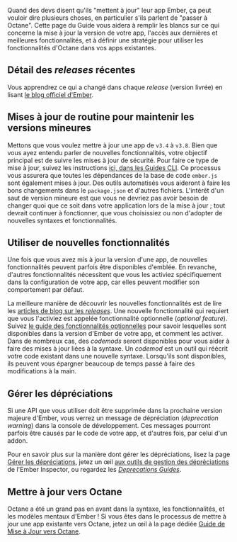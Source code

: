 Quand des devs disent qu'ils "mettent à jour" leur app Ember, ça peut vouloir dire plusieurs choses, en particulier s'ils parlent de "passer à Octane". Cette page du Guide vous aidera à remplir les blancs sur ce qui concerne la mise à jour la version de votre app, l'accès aux dernières et meilleures fonctionnalités, et à définir une stratégie pour utiliser les fonctionnalités d'Octane dans vos apps existantes.

## Détail des _releases_ récentes

Vous apprendrez ce qui a changé dans chaque _release_ (version livrée) en lisant [le blog officiel d'Ember](https://blog.emberjs.com).

## Mises à jour de routine pour maintenir les versions mineures

Mettons que vous voulez mettre à jour une app de `v3.4` à `v3.8`. Bien que vous ayez entendu parler de nouvelles fonctionnalités, votre objectif principal est de suivre les mises à jour de sécurité. Pour faire ce type de mise à jour, suivez les instructions [ici, dans les Guides CLI](https://cli.emberjs.com/release/basic-use/upgrading/). Ce processus vous assurera que toutes les dépendances de la base de code `ember.js` sont également mises à jour. Des outils automatisés vous aideront à faire les bons changements dans le `package.json` et d'autres fichiers. L'intérêt d'un saut de version mineure est que vous ne devriez pas avoir besoin de changer quoi que ce soit dans votre application lors de la mise à jour&nbsp;; tout devrait continuer à fonctionner, que vous choisissiez ou non d'adopter de nouvelles syntaxes et fonctionnalités.

## Utiliser de nouvelles fonctionnalités

Une fois que vous avez mis à jour la version d'une app, de nouvelles fonctionnalités peuvent parfois être disponibles d'emblée. En revanche, d'autres fonctionnalités nécessitent que vous les activiez spécifiquement dans la configuration de votre app, car elles peuvent modifier son comportement par défaut.

<!-- spell ignore -->
La meilleure manière de découvrir les nouvelles fonctionnalités est de lire les [articles de blog sur les _releases_](https://blog.emberjs.com/tags/releases.html). Une nouvelle fonctionnalité qui requiert que vous l'activiez est appelée fonctionnalité optionnelle (_optional feature_). Suivez [le guide des fonctionnalités optionnelles](../configuring-ember/optional-features/) pour savoir lesquelles sont disponibles dans la version d'Ember de votre app, et comment les activer. Dans de nombreux cas, des _codemods_ seront disponibles pour vous aider à faire des mises à jour liées à la syntaxe. Un _codemod_ est un outil qui réécrit votre code existant dans une nouvelle syntaxe. Lorsqu'ils sont disponibles, ils peuvent vous épargner beaucoup de temps passé à faire des modifications à la main.

## Gérer les dépréciations

Si une API que vous utiliser doit être supprimée dans la prochaine version majeure d'Ember, vous verrez un message de dépréciation (_deprecation warning_) dans la console de développement. Ces messages pourront parfois être causés par le code de votre app, et d'autres fois, par celui d'un addon.

Pour en savoir plus sur la manière dont gérer les dépréciations, lisez la page [Gérer les dépréciations](../configuring-ember/handling-deprecations/), jetez un œil [aux outils de gestion des dépréciations](../ember-inspector/deprecations/) de l'Ember Inspector, ou regardez les [_Deprecations Guides_](https://deprecations.emberjs.com/).


## Mettre à jour vers Octane

Octane a été un grand pas en avant dans la syntaxe, les fonctionnalités, et les modèles mentaux d'Ember&nbsp;! Si vous êtes dans le processus de mettre à jour une app existante vers Octane, jetez un œil à la page dédiée [Guide de Mise à Jour vers Octane](./current-edition/).
